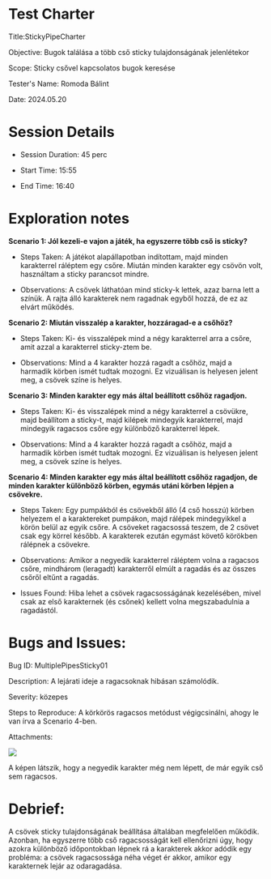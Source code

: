 ﻿# Test Charter
Title:StickyPipeCharter

Objective: Bugok találása a több cső sticky tulajdonságának jelenlétekor

Scope: Sticky csővel kapcsolatos bugok keresése

Tester's Name: Romoda Bálint

Date: 2024.05.20

# Session Details
- Session Duration: 45 perc

- Start Time: 15:55

- End Time: 16:40
# Exploration notes
**Scenario 1: Jól kezeli-e vajon a játék, ha egyszerre több cső is sticky?**

- Steps Taken: A játékot alapállapotban indítottam, majd minden karakterrel ráléptem egy csőre. Miután minden karakter egy csövön volt, használtam a sticky parancsot mindre.

- Observations: A csövek láthatóan mind sticky-k lettek, azaz barna lett a színük. A rajta álló karakterek nem ragadnak egyből hozzá, de ez az elvárt működés.

**Scenario 2: Miután visszalép a karakter, hozzáragad-e a csőhöz?**

- Steps Taken: Ki- és visszalépek mind a négy karakterrel arra a csőre, amit azzal a karakterrel sticky-ztem be.

- Observations: Mind a 4 karakter hozzá ragadt a csőhöz, majd a harmadik körben ismét tudtak mozogni. Ez vizuálisan is helyesen jelent meg, a csövek színe is helyes.

**Scenario 3: Minden karakter egy más által beállított csőhöz ragadjon.**

- Steps Taken: Ki- és visszalépek mind a négy karakterrel a csövükre, majd beállítom a sticky-t, majd kilépek mindegyik karakterrel, majd mindegyik ragacsos csőre egy különböző karakterrel lépek.

- Observations: Mind a 4 karakter hozzá ragadt a csőhöz, majd a harmadik körben ismét tudtak mozogni. Ez vizuálisan is helyesen jelent meg, a csövek színe is helyes.

**Scenario 4: Minden karakter egy más által beállított csőhöz ragadjon, de minden karakter különböző körben, egymás utáni körben lépjen a csövekre.**

- Steps Taken: Egy pumpákból és csövekből álló (4 cső hosszú) körben helyezem el a karaktereket pumpákon, majd rálépek mindegyikkel a körön belül az egyik csőre. A csöveket ragacsossá teszem, de 2 csövet csak egy körrel később. A karakterek ezután egymást követő körökben rálépnek a csövekre.

- Observations: Amikor a negyedik karakterrel ráléptem volna a ragacsos csőre, mindhárom (leragadt) karakterről elmúlt a ragadás és az összes csőről eltűnt a ragadás.

- Issues Found: Hiba lehet a csövek ragacsosságának kezelésében, mivel csak az első karakternek (és csőnek) kellett volna megszabadulnia a ragadástól.

# Bugs and Issues:

Bug ID: MultiplePipesSticky01

Description: A lejárati ideje a ragacsoknak hibásan számolódik.

Severity: közepes

Steps to Reproduce: A körkörös ragacsos metódust végigcsinálni, ahogy le van írva a Scenario 4-ben.

Attachments: 

![](Aspose.Words.37535207-e1c6-454e-b63e-480bab7e7278.001.png)

A képen látszik, hogy a negyedik karakter még nem lépett, de már egyik cső sem ragacsos.

# Debrief:

A csövek sticky tulajdonságának beállítása általában megfelelően működik. Azonban, ha egyszerre több cső ragacsosságát kell ellenőrizni úgy, hogy azokra különböző időpontokban lépnek rá a karakterek akkor adódik egy probléma: a csövek ragacsossága néha véget ér akkor, amikor egy karakternek lejár az odaragadása. 
